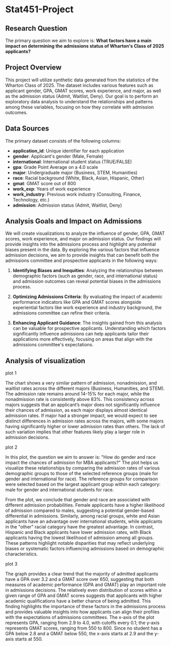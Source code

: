 # Stat451-Project

## Research Question
The primary question we aim to explore is: **What factors have a main impact on determining the admissions status of Wharton's Class of 2025 applicants?**

## Project Overview
This project will utilize synthetic data generated from the statistics of the Wharton Class of 2025. The dataset includes various features such as applicant gender, GPA, GMAT scores, work experience, and major, as well as the admission status (Admit, Waitlist, Deny). Our goal is to perform an exploratory data analysis to understand the relationships and patterns among these variables, focusing on how they correlate with admission outcomes.

## Data Sources
The primary dataset consists of the following columns:
- **application_id**: Unique identifier for each application
- **gender**: Applicant's gender (Male, Female)
- **international**: International student status (TRUE/FALSE)
- **gpa**: Grade Point Average on a 4.0 scale
- **major**: Undergraduate major (Business, STEM, Humanities)
- **race**: Racial background (White, Black, Asian, Hispanic, Other)
- **gmat**: GMAT score out of 800
- **work_exp**: Years of work experience
- **work_industry**: Previous work industry (Consulting, Finance, Technology, etc.)
- **admission**: Admission status (Admit, Waitlist, Deny)

## Analysis Goals and Impact on Admissions

We will create visualizations to analyze the influence of gender, GPA, GMAT scores, work experience, and major on admission status. Our findings will provide insights into the admissions process and highlight any potential biases present in the data. By exploring the various factors that influence admission decisions, we aim to provide insights that can benefit both the admissions committee and prospective applicants in the following ways:

1. **Identifying Biases and Inequities**: Analyzing the relationships between demographic factors (such as gender, race, and international status) and admission outcomes can reveal potential biases in the admissions process. 

2. **Optimizing Admissions Criteria**: By evaluating the impact of academic performance indicators like GPA and GMAT scores alongside experiential factors like work experience and industry background, the admissions committee can refine their criteria.

3. **Enhancing Applicant Guidance**: The insights gained from this analysis can be valuable for prospective applicants. Understanding which factors significantly influence admissions can help applicants tailor their applications more effectively, focusing on areas that align with the admissions committee's expectations. 



## Analysis of visualization 

plot 1

The chart shows a very similar pattern of admission, nonadmission, and waitlist rates across the different majors (Business, Humanities, and STEM). The admission rate remains around 14-15% for each major, while the nonadmission rate is consistently above 83%. This consistency across majors suggests that an applicant’s major does not significantly influence their chances of admission, as each major displays almost identical admission rates.
If major had a stronger impact, we would expect to see distinct differences in admission rates across the majors, with some majors having significantly higher or lower admission rates than others. The lack of such variation implies that other features likely play a larger role in admission decisions.

plot 2

In this plot, the question we aim to answer is: "How do gender and race impact the chances of admission for MBA applicants?" The plot helps us visualize these relationships by comparing the admission rates of various demographic groups to those of the selected reference groups (male for gender and international for race). The reference groups for comparison were selected based on the largest applicant group within each category: male for gender and international students for race.

From the plot, we conclude that gender and race are associated with different admission probabilities. Female applicants have a higher likelihood of admission compared to males, suggesting a potential gender-based differential in admissions. Similarly, among racial groups, white and Asian applicants have an advantage over international students, while applicants in the "other" racial category have the greatest advantage. In contrast, Hispanic and Black applicants have lower admission rates, with Black applicants having the lowest likelihood of admission among all groups. These patterns highlight notable disparities that may reflect underlying biases or systematic factors influencing admissions based on demographic characteristics.

plot 3

The graph provides a clear trend that the majority of admitted applicants have a GPA over 3.2 and a GMAT score over 650, suggesting that both measures of academic performance (GPA and GMAT) play an important role in admissions decisions. The relatively even distribution of scores within a given range of GPA and GMAT scores suggests that applicants with higher academic qualifications have a better chance of being admitted. This finding highlights the importance of these factors in the admissions process and provides valuable insights into how applicants can align their profiles with the expectations of admissions committees.
The x-axis of the plot represents GPA, ranging from 2.9 to 4.0, with cutoffs every 0.1; the y-axis represents GMAT scores, ranging from 550 to 800. Since no student has a GPA below 2.8 and a GMAT below 550, the x-axis starts at 2.9 and the y-axis starts at 550. 


